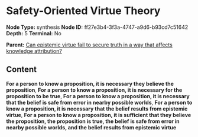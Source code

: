 # Safety-Oriented Virtue Theory

**Node Type:** synthesis
**Node ID:** ff27e3b4-3f3a-4747-a9d6-b93cd7c51642
**Depth:** 5
**Terminal:** No

**Parent:** [Can epistemic virtue fail to secure truth in a way that affects knowledge attribution?](can-epistemic-virtue-fail-to-secure-truth-in-a-way-that-affects-knowledge-attribution-antithesis-a2f1f5e5-3abe-49cd-ae58-1c9a736f2e3c.md)

## Content

**For a person to know a proposition, it is necessary they believe the proposition**, **For a person to know a proposition, it is necessary for the proposition to be true**, **For a person to know a proposition, it is necessary that the belief is safe from error in nearby possible worlds**, **For a person to know a proposition, it is necessary that the belief results from epistemic virtue**, **For a person to know a proposition, it is sufficient that they believe the proposition, the proposition is true, the belief is safe from error in nearby possible worlds, and the belief results from epistemic virtue**
